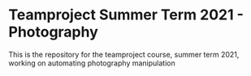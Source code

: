 # Teamproject Summer Term 2021 - Photography
This is the repository for the teamproject course, summer term 2021, working on automating photography manipulation
